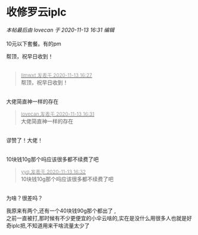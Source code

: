 # 收修罗云iplc


<i class="pstatus"> 本帖最后由 lovecan 于 2020-11-13 16:31 编辑 </i><br />
<br />
10元以下套餐。有的pm

帮顶，祝早日收到！<br />
<br />
<img src="static/image/smiley/default/biggrin.gif" smilieid="3" border="0" alt="" /><img src="static/image/smiley/default/biggrin.gif" smilieid="3" border="0" alt="" /><img src="static/image/smiley/default/biggrin.gif" smilieid="3" border="0" alt="" />

<div class="quote"><blockquote><font size="2"><a href="https://www.hostloc.com/forum.php?mod=redirect&amp;goto=findpost&amp;pid=9449109&amp;ptid=766281" target="_blank"><font color="#999999">llmwxt 发表于 2020-11-13 16:27</font></a></font><br />
帮顶，祝早日收到！</blockquote></div><br />
大佬简直神一样的存在

<div class="quote"><blockquote><font size="2"><a href="https://www.hostloc.com/forum.php?mod=redirect&amp;goto=findpost&amp;pid=9449134&amp;ptid=766281" target="_blank"><font color="#999999">lovecan 发表于 2020-11-13 16:31</font></a></font><br />
大佬简直神一样的存在</blockquote></div><br />
谬赞了！大佬！<br />
<br />
<img src="static/image/smiley/default/loveliness.gif" smilieid="28" border="0" alt="" />

10块钱10g那个吗应该很多都不续费了吧

<div class="quote"><blockquote><font size="2"><a href="https://www.hostloc.com/forum.php?mod=redirect&amp;goto=findpost&amp;pid=9449139&amp;ptid=766281" target="_blank"><font color="#999999">yyq 发表于 2020-11-13 16:32</font></a></font><br />
10块钱10g那个吗应该很多都不续费了吧</blockquote></div><br />
为啥？很差吗？

我原来有两个,还有一个40块钱90g那个都出了 ,<br />
之前一直被打,那时候有不少更便宜的小伞云啥的,实在是没什么用很多人也就是好奇iplc把,不知道用来干啥流量太少了

